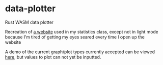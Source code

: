 # data-plotter
Rust WASM data plotter

Recreation of [a website](https://www.stapplet.com/) used in my statistics class, except not in light mode because I'm tired of getting my eyes seared every time I open up the website

A demo of the current graph/plot types currently accepted can be viewed [here](https://yellowly.github.io/data-plotter), but values to plot can not yet be inputted. 
